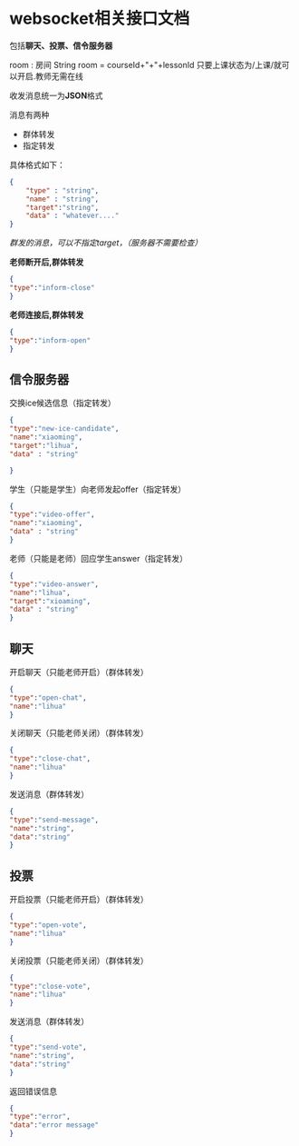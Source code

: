 websocket相关接口文档
====================
包括**聊天、投票、信令服务器**



room : 房间
String room = courseId+"+"+lessonId
只要上课状态为/上课/就可以开启.教师无需在线

收发消息统一为**JSON**格式

消息有两种

* 群体转发
* 指定转发

具体格式如下：
```json
{
    "type" : "string",
    "name" : "string",
    "target":"string",
    "data" : "whatever...."
}
```
*群发的消息，可以不指定target，（服务器不需要检查）*

**老师断开后,群体转发**
```json
{
"type":"inform-close"
}
```
**老师连接后,群体转发**
```json
{
"type":"inform-open"
}
```


信令服务器
--------
交换ice候选信息（指定转发）
```json
{
"type":"new-ice-candidate",
"name":"xiaoming",
"target":"lihua",
"data" : "string"

}
```

学生（只能是学生）向老师发起offer（指定转发）
```json
{
"type":"video-offer",
"name":"xiaoming",
"data" : "string"
}
```

老师（只能是老师）回应学生answer（指定转发）
```json
{
"type":"video-answer",
"name":"lihua",
"target":"xioaming",
"data" : "string"
}
```

聊天
---
开启聊天（只能老师开启）（群体转发）
```json
{
"type":"open-chat",
"name":"lihua"
}
```

关闭聊天（只能老师关闭）（群体转发）
```json
{
"type":"close-chat",
"name":"lihua"
}
```

发送消息（群体转发）
```json
{
"type":"send-message",
"name":"string",
"data":"string"
}
```

投票
---
开启投票（只能老师开启）（群体转发）
```json
{
"type":"open-vote",
"name":"lihua"
}
```

关闭投票（只能老师关闭）（群体转发）
```json
{
"type":"close-vote",
"name":"lihua"
}
```

发送消息（群体转发）
```json
{
"type":"send-vote",
"name":"string",
"data":"string"
}
```


返回错误信息
```json
{
"type":"error",
"data":"error message"
}
```
